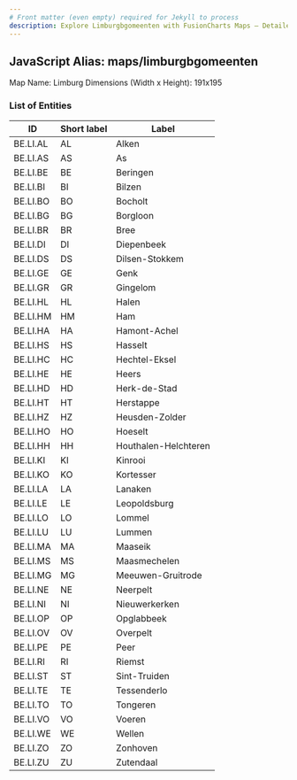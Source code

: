 ```yaml
---
# Front matter (even empty) required for Jekyll to process
description: Explore Limburgbgomeenten with FusionCharts Maps – Detailed features for seamless integration. Try now & enhance your data visualization today! 
---
```


## JavaScript Alias: maps/limburgbgomeenten

Map Name: Limburg
Dimensions (Width x Height): 191x195





### List of Entities

ID | Short label | Label
---|---|---|
BE.LI.AL|AL|Alken
BE.LI.AS|AS|As
BE.LI.BE|BE|Beringen
BE.LI.BI|BI|Bilzen
BE.LI.BO|BO|Bocholt
BE.LI.BG|BG|Borgloon
BE.LI.BR|BR|Bree
BE.LI.DI|DI|Diepenbeek
BE.LI.DS|DS|Dilsen-Stokkem
BE.LI.GE|GE|Genk
BE.LI.GR|GR|Gingelom
BE.LI.HL|HL|Halen
BE.LI.HM|HM|Ham
BE.LI.HA|HA|Hamont-Achel
BE.LI.HS|HS|Hasselt
BE.LI.HC|HC|Hechtel-Eksel
BE.LI.HE|HE|Heers
BE.LI.HD|HD|Herk-de-Stad
BE.LI.HT|HT|Herstappe
BE.LI.HZ|HZ|Heusden-Zolder
BE.LI.HO|HO|Hoeselt
BE.LI.HH|HH|Houthalen-Helchteren
BE.LI.KI|KI|Kinrooi
BE.LI.KO|KO|Kortesser
BE.LI.LA|LA|Lanaken
BE.LI.LE|LE|Leopoldsburg
BE.LI.LO|LO|Lommel
BE.LI.LU|LU|Lummen
BE.LI.MA|MA|Maaseik
BE.LI.MS|MS|Maasmechelen
BE.LI.MG|MG|Meeuwen-Gruitrode
BE.LI.NE|NE|Neerpelt
BE.LI.NI|NI|Nieuwerkerken
BE.LI.OP|OP|Opglabbeek
BE.LI.OV|OV|Overpelt
BE.LI.PE|PE|Peer
BE.LI.RI|RI|Riemst
BE.LI.ST|ST|Sint-Truiden
BE.LI.TE|TE|Tessenderlo
BE.LI.TO|TO|Tongeren
BE.LI.VO|VO|Voeren
BE.LI.WE|WE|Wellen
BE.LI.ZO|ZO|Zonhoven
BE.LI.ZU|ZU|Zutendaal

